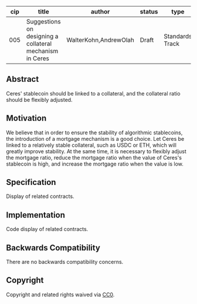 | cip  | title                                                    | author                | status | type            | category | created   |
| ---- | -------------------------------------------------------- | --------------------- | ------ | --------------- | -------- | --------- |
| 005  | Suggestions on designing a collateral mechanism in Ceres | WalterKohn,AndrewOlah | Draft  | Standards Track | ERC      | 2021-6-22 |



## Abstract

Ceres' stablecoin should be linked to a collateral, and the collateral ratio should be flexibly adjusted.

## Motivation

We believe that in order to ensure the stability of algorithmic stablecoins, the introduction of a mortgage mechanism is a good choice. Let Ceres be linked to a relatively stable collateral, such as USDC or ETH, which will greatly improve stability. At the same time, it is necessary to flexibly adjust the mortgage ratio, reduce the mortgage ratio when the value of Ceres's stablecoin is high, and increase the mortgage ratio when the value is low.

## Specification

Display of related contracts.

## Implementation

Code display of related contracts.

## Backwards Compatibility

There are no backwards compatibility concerns.

## Copyright

Copyright and related rights waived via [CC0](https://creativecommons.org/publicdomain/zero/1.0/).

